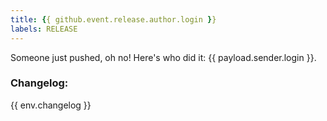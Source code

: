 ```yaml
---
title: {{ github.event.release.author.login }}
labels: RELEASE
---
```

Someone just pushed, oh no! Here's who did it: {{ payload.sender.login }}.
### Changelog: 

{{ env.changelog }}